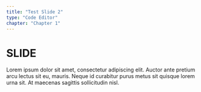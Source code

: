 ```yaml
---
title: "Test Slide 2"
type: "Code Editor"
chapter: "Chapter 1"
---
```


# SLIDE

Lorem ipsum dolor sit amet, consectetur adipiscing elit. Auctor ante pretium arcu lectus sit eu, mauris. Neque id curabitur purus metus sit quisque lorem urna sit. At maecenas sagittis sollicitudin nisl.